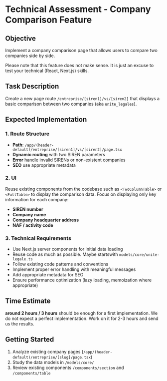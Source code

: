 # Technical Assessment - Company Comparison Feature

## Objective

Implement a company comparison page that allows users to compare two companies side by side.

Please note that this feature does not make sense. It is just an excuse to test your technical (React, Next.js) skills.

## Task Description

Create a new page route `/entreprise/[siren1]/vs/[siren2]` that displays a basic comparison between two companies (aka `unite_legales`).

## Expected Implementation

### 1. Route Structure

- **Path**: `/app/(header-default)/entreprise/[siren1]/vs/[siren2]/page.tsx`
- **Dynamic routing** with two SIREN parameters
- **Error** handle invalid SIRENs or non-existent companies
- **SEO** use appropriate metadata

### 2. UI

Reuse existing components from the codebase such as `<TwoColumnTable>` or `<FullTable>` to display the comparison data. Focus on displaying only key information for each company:

- **SIREN number**
- **Company name**
- **Company headquarter address**
- **NAF / activity code**

### 3. Technical Requirements

- Use Next.js server components for initial data loading
- Reuse code as much as possible. Maybe startswith `models/core/unite-legale.ts`
- Follow existing code patterns and conventions
- Implement proper error handling with meaningful messages
- Add appropriate metadata for SEO
- Ensure performance optimization (lazy loading, memoization where appropriate)

## Time Estimate

**around 2 hours / 3 hours** should be enough for a first implementation. We do not expect a perfect implementation. Work on it for 2-3 hours and send us the results.

## Getting Started

1. Analyze existing company pages (`/app/(header-default)/entreprise/[slug]/page.tsx`)
2. Study the data models in `/models/core/`
3. Review existing components `/components/section` and `/components/table`
